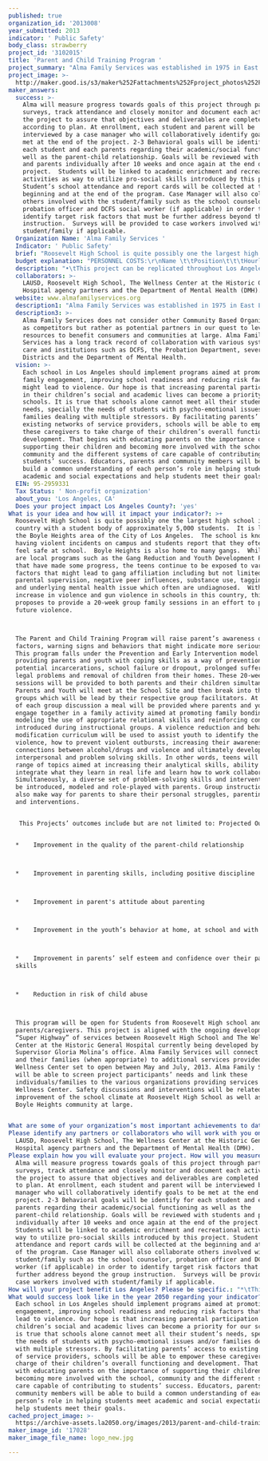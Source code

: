 ```yaml
---
published: true
organization_id: '2013008'
year_submitted: 2013
indicator: ' Public Safety'
body_class: strawberry
project_id: '3102015'
title: 'Parent and Child Training Program '
project_summary: "Alma Family Services was established in 1975 in East Los Angeles by parents to provide, along with other purposes, a comprehensive range of multilingual community based services for those with special needs including emotional, physical and/or developmental delay and their families. \r\n\r\n•\tAlma Family Services’ mission speaks to our commitment to improve the quality of life for members of our communities. This often means advocating for at risk children and families.  Alma’s dedication goes beyond providing culturally competent services and supports and integrates our history of helping to develop and support healthy communities through collaborative community relationships. Alma’s approach is strength-based, community centered and child and family focused.  Individuals and families are understood to be multi-dimensional with strengths as well unique needs. \r\n•\tSchool-Based/Linked Services:  Alma Family Services has been providing school-based Prevention and Early Intervention services for over ten (10) years.  School-based counseling, individual and family psychotherapy, groups and case management services are being provided at many school within several school districts including Montebello Unified School District (MUSD), El Rancho Unified School District and the Los Angeles Unified School Districts.  \r\n•\tGang Reduction Youth Development (GRYD) Program:  Alma Family Services has been operating a gang prevention program through a contract with the City of Los Angeles since 2009 or four (4) years.  The GRYD program includes an array of services such as a comprehensive case management, parenting classes, individual and family counseling, leadership development, youth mentoring, violence prevention training, substance use/abuse awareness and gang-prevention training.\r\n\r\nAlma Family Services has been recognized at the State, County and City Level for its commitment in delivering high quality services. \r\n"
project_image: >-
  http://maker.good.is/s3/maker%252Fattachments%252Fproject_photos%252Fimages%252F17028%252Fdisplay%252Flogo_new.jpg=c570x385
maker_answers:
  success: >-
    Alma will measure progress towards goals of this project through participant
    surveys, track attendance and closely monitor and document each activity of
    the project to assure that objectives and deliverables are completed
    according to plan. At enrollment, each student and parent will be
    interviewed by a case manager who will collaboratively identify goals to be
    met at the end of the project. 2-3 Behavioral goals will be identify for
    each student and each parents regarding their academic/social functioning as
    well as the parent-child relationship. Goals will be reviewed with students
    and parents individually after 10 weeks and once again at the end of the
    project.  Students will be linked to academic enrichment and recreational
    activities as way to utilize pro-social skills introduced by this project.
    Student’s school attendance and report cards will be collected at the
    beginning and at the end of the program. Case Manager will also collaborate
    others involved with the student/family such as the school counselor,
    probation officer and DCFS social worker (if applicable) in order to
    identify target risk factors that must be further address beyond the group
    instruction.  Surveys will be provided to case workers involved with
    student/family if applicable. 
  Organization Name: 'Alma Family Services '
  Indicator: ' Public Safety'
  brief: "Roosevelt High School is quite possibly one the largest high school in the country with a student body of approximately 5,000 students.  It is located in the Boyle Heights area of the City of Los Angeles.  The school is known for having violent incidents on campus and students report that they often do not feel safe at school.  Boyle Heights is also home to many gangs.  While there are local programs such as the Gang Reduction and Youth Development Program that have made some progress, the teens continue to be exposed to various risk factors that might lead to gang affiliation including but not limited to poor parental supervision, negative peer influences, substance use, tagging crews and underlying mental health issue which often are undiagnosed.  With the increase in violence and gun violence in schools in this country, this project proposes to provide a 20-week group family sessions in an effort to preventing future violence.  \r\nThe Parent and Child Training Program will raise parent’s awareness of risk factors, warning signs and behaviors that might indicate more serious issues. This program falls under the Prevention and Early Intervention model by providing parents and youth with coping skills as a way of prevention potential incarcerations, school failure or dropout, prolonged suffering, legal problems and removal of children from their homes. These 20-week sessions will be provided to both parents and their children simultaneously.  Parents and Youth will meet at the School Site and then break into their two groups which will be lead by their respective group facilitators. At the end of each group discussion a meal will be provided where parents and youth will engage together in a family activity aimed at promoting family bonding, modeling the use of appropriate relational skills and reinforcing concepts introduced during instructional groups. A violence reduction and behavioral modification curriculum will be used to assist youth to identify the roots of violence, how to prevent violent outbursts, increasing their awareness of the connections between alcohol/drugs and violence and ultimately develop better interpersonal and problem solving skills. In other words, teens will discuss a range of topics aimed at increasing their analytical skills, ability to integrate what they learn in real life and learn how to work collaboratively. Simultaneously, a diverse set of problem-solving skills and interventions will be introduced, modeled and role-played with parents. Group instruction will also make way for parents to share their personal struggles, parenting styles and interventions.\r\n This Projects’ outcomes include but are not limited to: Projected Outcomes: \r\n•    Improvement in the quality of the parent-child relationship\r\n•    Improvement in parenting skills, including positive discipline\r\n•    Improvement in parent's attitude about parenting \r\n•    Improvement in the youth’s behavior at home, at school and with peers\r\n•    Improvement in parents’ self esteem and confidence over their parenting skills\r\n•    Reduction in risk of child abuse\r\nThis program will be open for Students from Roosevelt High school and their parents/caregivers. This project is aligned with the ongoing development of a “Super Highway” of services between Roosevelt High School and The Wellness Center at the Historic General Hospital currently being developed by Supervisor Gloria Molina’s office. Alma Family Services will connect students and their families (when appropriate) to additional services provided at the Wellness Center set to open between May and July, 2013. Alma Family Services will be able to screen project participants’ needs and link these individuals/families to the various organizations providing services at the Wellness Center. Safety discussions and interventions will be related to the improvement of the school climate at Roosevelt High School as well as the Boyle Heights community at large. \r\n"
  budget explanation: "PERSONNEL COSTS:\r\nName \t\tPosition\t\t\tHourly Salary\tHrs/Session \tTotal\r\nTBH \t\tClinician \t\t\t29.00 $    \t\t5.00     \t145.00 $ \r\nTBH \t\tClinician\t\t\t29.00     \t\t5.00    \t\t145.00  \r\nTBH \t            Activities Coordinator \t25.00     \t\t5.00     \t125.00  \r\nTBH                Program Supervisor, LCSW \t35.00     \t\t1.00     \t35.00  \r\nSalaries per Session \t- 450.00 $ \r\n\r\nTotal Sessions (Contract Ending on 12/31/2013) - \t\t85.00  \r\nTotal Salaries (Salaries per Session X Total Sessions) \t$ 38,250.00 \r\nFringe Benefits (25% of Salaries) \t\t\t\t$9,562.50  \r\nTotal Personnel Costs\t\t\t\t\t$47,812.50 \r\n\r\nOTHER COSTS: \t \t\t% (5-yr Ave.)\r\nRent \t\t \t\t8.72%  \t\t$4,500.00  \r\nSupplies \t\t \t3.37%  \t\t$3,000.00  \r\nFood & Snacks \t\t0.00%\t\t\t$12,000.00  \r\nOutside Services \t\t2.86% \t\t\t$1,800.00  \r\nInsurance \t\t\t0.79% \t\t\t$1,200.00  \r\nDepreciation \t\t\t0.00% \r\nTelephone \t\t\t1.62% \t\t\t$1,500.00  \r\nConsultants 0.00% -  \r\nProfessional Fees \t\t10.38% \t\t$5,000.00  \r\nUtilities \t\t\t0.50% \t\t\t$300.00  \r\nTravel/Transportation \t2.03% \t\t\t$1,200.00  \r\nNon-Depreciable Equipment  0.87% \t\t\t$3,000.00  \r\nEquipment Rental \t\t0.41% \t\t\t$300.00  \r\nOffice Expense \t\t0.00%  \r\nDues & Subscriptions \t0.00%  \r\nRepairs and Maintenance \t0.49% \t\t\t$300.00  \r\nSeminars & Conferences \t0.39% \t\t\t$2,500.00  \r\nPrinting and Postage \t\t0.00%  \r\nMiscellaneous \t\t1.28% \t\t\t$587.50  \r\n\r\nTotal Other Costs \t\t\t\t\t$ 37,187.50 \r\n\r\nTOTAL PROGRAM COSTS \t\t\t$85,000.00 \r\n\r\nADMINISTRATIVE COSTS \t\t\t$15,000.00 \r\n\r\nTOTAL COSTS \t\t\t$100,000.00 \r\nCost per Session \t\t\t$3,030.30 \r\n"
  description: "•\tThis project can be replicated throughout Los Angeles once proven effective at Roosevelt High School. Alma Family Services’ knowledge and track record using different Evidence Based Practices and other Prevention and Early Intervention models has led to significant reduction of risk factors that might lead to violent behavior. Implementation of this program will directly affect Roosevelt High School and the community at large by addressing the roots of violence. Several studies have indicated that violence leads to truancy, lower educational attainment and thus lower level jobs. Also, the psychoemotional and financial cost of violence in schools to poorer families is high, affecting their ability to escape the poverty trap. This project aims at reducing youth’s arrests for crimes including vandalism, trespassing, and tagging. Primary and secondary prevention programs have the potential to generate systemic change. Students will be encouraged to practice cooperation and show responsibility towards their own school and community. Family engagement is critical to promote student achievement. Successful students are more likely to become productive citizens and contribute with their community, the City and County of Los Angeles. "
  collaborators: >-
    LAUSD, Roosevelt High School, The Wellness Center at the Historic General
    Hospital agency partners and the Department of Mental Health (DMH). 
  website: www.almafamilyservices.org
  description1: "Alma Family Services was established in 1975 in East Los Angeles by parents to provide, along with other purposes, a comprehensive range of multilingual community based services for those with special needs including emotional, physical and/or developmental delay and their families. \r\n\r\n•\tAlma Family Services’ mission speaks to our commitment to improve the quality of life for members of our communities. This often means advocating for at risk children and families.  Alma’s dedication goes beyond providing culturally competent services and supports and integrates our history of helping to develop and support healthy communities through collaborative community relationships. Alma’s approach is strength-based, community centered and child and family focused.  Individuals and families are understood to be multi-dimensional with strengths as well unique needs. \r\n•\tSchool-Based/Linked Services:  Alma Family Services has been providing school-based Prevention and Early Intervention services for over ten (10) years.  School-based counseling, individual and family psychotherapy, groups and case management services are being provided at many school within several school districts including Montebello Unified School District (MUSD), El Rancho Unified School District and the Los Angeles Unified School Districts.  \r\n•\tGang Reduction Youth Development (GRYD) Program:  Alma Family Services has been operating a gang prevention program through a contract with the City of Los Angeles since 2009 or four (4) years.  The GRYD program includes an array of services such as a comprehensive case management, parenting classes, individual and family counseling, leadership development, youth mentoring, violence prevention training, substance use/abuse awareness and gang-prevention training.\r\n\r\nAlma Family Services has been recognized at the State, County and City Level for its commitment in delivering high quality services. \r\n"
  description3: >-
    Alma Family Services does not consider other Community Based Organizations
    as competitors but rather as potential partners in our quest to leverage
    resources to benefit consumers and communities at large. Alma Family
    Services has a long track record of collaboration with various systems of
    care and institutions such as DCFS, the Probation Department, several School
    Districts and the Department of Mental Health.
  vision: >-
    Each school in Los Angeles should implement programs aimed at promoting
    family engagement, improving school readiness and reducing risk factors that
    might lead to violence. Our hope is that increasing parental participation
    in their children’s social and academic lives can become a priority for our
    schools. It is true that schools alone cannot meet all their student’s
    needs, specially the needs of students with psycho-emotional issues and/or
    families dealing with multiple stressors. By facilitating parents’ access to
    existing networks of service providers, schools will be able to empower
    these caregivers to take charge of their children’s overall functioning and
    development. That begins with educating parents on the importance of
    supporting their children and becoming more involved with the school,
    community and the different systems of care capable of contributing to
    students’ success. Educators, parents and community members will be able to
    build a common understanding of each person’s role in helping students meet
    academic and social expectations and help students meet their goals. 
  EIN: 95-2959331
  Tax Status: ' Non-profit organization'
  about_you: 'Los Angeles, CA'
  Does your project impact Los Angeles County?: 'yes'
What is your idea and how will it impact your indicator?: >+
  Roosevelt High School is quite possibly one the largest high school in the
  country with a student body of approximately 5,000 students.  It is located in
  the Boyle Heights area of the City of Los Angeles.  The school is known for
  having violent incidents on campus and students report that they often do not
  feel safe at school.  Boyle Heights is also home to many gangs.  While there
  are local programs such as the Gang Reduction and Youth Development Program
  that have made some progress, the teens continue to be exposed to various risk
  factors that might lead to gang affiliation including but not limited to poor
  parental supervision, negative peer influences, substance use, tagging crews
  and underlying mental health issue which often are undiagnosed.  With the
  increase in violence and gun violence in schools in this country, this project
  proposes to provide a 20-week group family sessions in an effort to preventing
  future violence.  



  The Parent and Child Training Program will raise parent’s awareness of risk
  factors, warning signs and behaviors that might indicate more serious issues.
  This program falls under the Prevention and Early Intervention model by
  providing parents and youth with coping skills as a way of prevention
  potential incarcerations, school failure or dropout, prolonged suffering,
  legal problems and removal of children from their homes. These 20-week
  sessions will be provided to both parents and their children simultaneously. 
  Parents and Youth will meet at the School Site and then break into their two
  groups which will be lead by their respective group facilitators. At the end
  of each group discussion a meal will be provided where parents and youth will
  engage together in a family activity aimed at promoting family bonding,
  modeling the use of appropriate relational skills and reinforcing concepts
  introduced during instructional groups. A violence reduction and behavioral
  modification curriculum will be used to assist youth to identify the roots of
  violence, how to prevent violent outbursts, increasing their awareness of the
  connections between alcohol/drugs and violence and ultimately develop better
  interpersonal and problem solving skills. In other words, teens will discuss a
  range of topics aimed at increasing their analytical skills, ability to
  integrate what they learn in real life and learn how to work collaboratively.
  Simultaneously, a diverse set of problem-solving skills and interventions will
  be introduced, modeled and role-played with parents. Group instruction will
  also make way for parents to share their personal struggles, parenting styles
  and interventions.


   This Projects’ outcomes include but are not limited to: Projected Outcomes: 


  *    Improvement in the quality of the parent-child relationship



  *    Improvement in parenting skills, including positive discipline



  *    Improvement in parent's attitude about parenting 



  *    Improvement in the youth’s behavior at home, at school and with peers



  *    Improvement in parents’ self esteem and confidence over their parenting
  skills



  *    Reduction in risk of child abuse



  This program will be open for Students from Roosevelt High school and their
  parents/caregivers. This project is aligned with the ongoing development of a
  “Super Highway” of services between Roosevelt High School and The Wellness
  Center at the Historic General Hospital currently being developed by
  Supervisor Gloria Molina’s office. Alma Family Services will connect students
  and their families (when appropriate) to additional services provided at the
  Wellness Center set to open between May and July, 2013. Alma Family Services
  will be able to screen project participants’ needs and link these
  individuals/families to the various organizations providing services at the
  Wellness Center. Safety discussions and interventions will be related to the
  improvement of the school climate at Roosevelt High School as well as the
  Boyle Heights community at large. 


What are some of your organization’s most important achievements to date?: "Alma Family Services was established in 1975 in East Los Angeles by parents to provide, along with other purposes, a comprehensive range of multilingual community based services for those with special needs including emotional, physical and/or developmental delay and their families. \n\n\n\n\n\n*\tAlma Family Services’ mission speaks to our commitment to improve the quality of life for members of our communities. This often means advocating for at risk children and families.  Alma’s dedication goes beyond providing culturally competent services and supports and integrates our history of helping to develop and support healthy communities through collaborative community relationships. Alma’s approach is strength-based, community centered and child and family focused.  Individuals and families are understood to be multi-dimensional with strengths as well unique needs. \n\n\n*\tSchool-Based/Linked Services:  Alma Family Services has been providing school-based Prevention and Early Intervention services for over ten (10) years.  School-based counseling, individual and family psychotherapy, groups and case management services are being provided at many school within several school districts including Montebello Unified School District (MUSD), El Rancho Unified School District and the Los Angeles Unified School Districts.  \n\n\n*\tGang Reduction Youth Development (GRYD) Program:  Alma Family Services has been operating a gang prevention program through a contract with the City of Los Angeles since 2009 or four (4) years.  The GRYD program includes an array of services such as a comprehensive case management, parenting classes, individual and family counseling, leadership development, youth mentoring, violence prevention training, substance use/abuse awareness and gang-prevention training.\n\n\n\n\n\nAlma Family Services has been recognized at the State, County and City Level for its commitment in delivering high quality services. \n\n\n"
Please identify any partners or collaborators who will work with you on this project.: >-
  LAUSD, Roosevelt High School, The Wellness Center at the Historic General
  Hospital agency partners and the Department of Mental Health (DMH). 
Please explain how you will evaluate your project. How will you measure success?: >-
  Alma will measure progress towards goals of this project through participant
  surveys, track attendance and closely monitor and document each activity of
  the project to assure that objectives and deliverables are completed according
  to plan. At enrollment, each student and parent will be interviewed by a case
  manager who will collaboratively identify goals to be met at the end of the
  project. 2-3 Behavioral goals will be identify for each student and each
  parents regarding their academic/social functioning as well as the
  parent-child relationship. Goals will be reviewed with students and parents
  individually after 10 weeks and once again at the end of the project. 
  Students will be linked to academic enrichment and recreational activities as
  way to utilize pro-social skills introduced by this project. Student’s school
  attendance and report cards will be collected at the beginning and at the end
  of the program. Case Manager will also collaborate others involved with the
  student/family such as the school counselor, probation officer and DCFS social
  worker (if applicable) in order to identify target risk factors that must be
  further address beyond the group instruction.  Surveys will be provided to
  case workers involved with student/family if applicable. 
How will your project benefit Los Angeles? Please be specific.: "*\tThis project can be replicated throughout Los Angeles once proven effective at Roosevelt High School. Alma Family Services’ knowledge and track record using different Evidence Based Practices and other Prevention and Early Intervention models has led to significant reduction of risk factors that might lead to violent behavior. Implementation of this program will directly affect Roosevelt High School and the community at large by addressing the roots of violence. Several studies have indicated that violence leads to truancy, lower educational attainment and thus lower level jobs. Also, the psychoemotional and financial cost of violence in schools to poorer families is high, affecting their ability to escape the poverty trap. This project aims at reducing youth’s arrests for crimes including vandalism, trespassing, and tagging. Primary and secondary prevention programs have the potential to generate systemic change. Students will be encouraged to practice cooperation and show responsibility towards their own school and community. Family engagement is critical to promote student achievement. Successful students are more likely to become productive citizens and contribute with their community, the City and County of Los Angeles. "
What would success look like in the year 2050 regarding your indicator?: >-
  Each school in Los Angeles should implement programs aimed at promoting family
  engagement, improving school readiness and reducing risk factors that might
  lead to violence. Our hope is that increasing parental participation in their
  children’s social and academic lives can become a priority for our schools. It
  is true that schools alone cannot meet all their student’s needs, specially
  the needs of students with psycho-emotional issues and/or families dealing
  with multiple stressors. By facilitating parents’ access to existing networks
  of service providers, schools will be able to empower these caregivers to take
  charge of their children’s overall functioning and development. That begins
  with educating parents on the importance of supporting their children and
  becoming more involved with the school, community and the different systems of
  care capable of contributing to students’ success. Educators, parents and
  community members will be able to build a common understanding of each
  person’s role in helping students meet academic and social expectations and
  help students meet their goals. 
cached_project_image: >-
  https://archive-assets.la2050.org/images/2013/parent-and-child-training-program/maker.good.is/s3/maker%252Fattachments%252Fproject_photos%252Fimages%252F17028%252Fdisplay%252Flogo_new.jpg=c570x385.jpg
maker_image_id: '17028'
maker_image_file_name: logo_new.jpg

---
```

